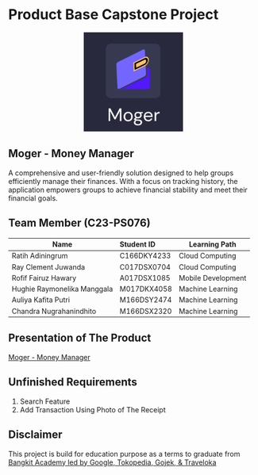 # Product Base Capstone Project 

<p align="center">
  <img width="200" height="200" src="https://github.com/ndeeen/Capstone-Moger/blob/main/Moger%20App.png">
</p>

## Moger - Money Manager 
A comprehensive and user-friendly solution designed to help groups efficiently manage their finances. With a focus on tracking history, the application empowers groups to achieve financial stability and meet their financial goals.

## Team Member (C23-PS076)
| Name                        | Student ID    | Learning Path      |
| -------------               |:------------- | -----              |
| Ratih Adiningrum            | C166DKY4233   | Cloud Computing    |
| Ray Clement Juwanda         | C017DSX0704   | Cloud Computing    |
| Rofif Fairuz Hawary         | A017DSX1085   | Mobile Development |
| Hughie Raymonelika Manggala | M017DKX4058   | Machine Learning   |
| Auliya Kafita Putri         | M166DSY2474   | Machine Learning   |
| Chandra Nugrahanindhito     | M166DSX2320   | Machine Learning   |

## Presentation of The Product
<a href="https://www.canva.com/design/DAFlnV7_a_0/iPmjMUGrNKlo-qwCBSHycw/edit?analyticsCorrelationId=82f7c285-082b-4e13-a649-9ed20755712a/" target="_blank">Moger - Money Manager</a>

## Unfinished Requirements
1. Search Feature
2. Add Transaction Using Photo of The Receipt

## Disclaimer
This project is build for education purpose as a terms to graduate from <a href="https://www.linkedin.com/company/bangkit-academy/" target="_blank">Bangkit Academy led by Google, Tokopedia, Gojek, & Traveloka</a>
